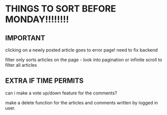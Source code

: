 # THINGS TO SORT BEFORE MONDAY!!!!!!!!

## IMPORTANT

clicking on a newly posted article goes to error page! need to fix backend

filter only sorts articles on the page - look into pagination or infinite scroll to filter all articles

## EXTRA IF TIME PERMITS

can i make a vote up/down feature for the comments?

make a delete function for the articles and comments written by logged in user.
